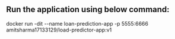 ## Run the application using below command:

docker run -dit --name loan-prediction-app  -p  5555:6666    amitsharma17133129/load-predictor-app:v1